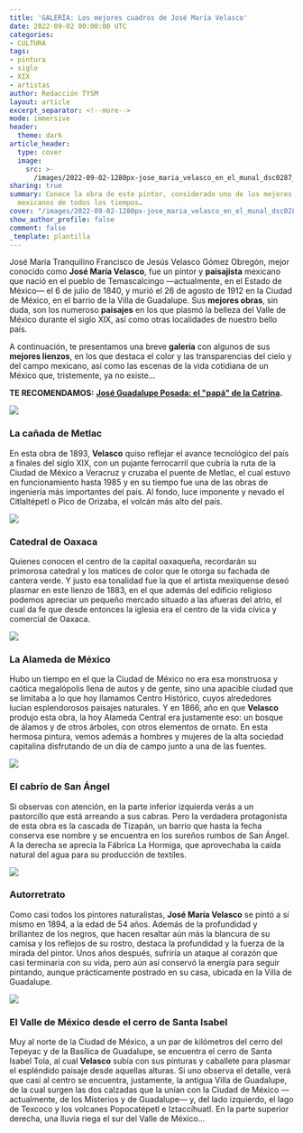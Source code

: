 ```yaml
---
title: 'GALERÍA: Los mejores cuadros de José María Velasco'
date: 2022-09-02 00:00:00 UTC
categories:
- CULTURA
tags:
- pintura
- siglo
- XIX
- artistas
author: Redacción TYSM
layout: article
excerpt_separator: <!--more-->
mode: immersive
header:
  theme: dark
article_header:
  type: cover
  image:
    src: >-
      /images/2022-09-02-1280px-jose_maria_velasco_en_el_munal_dsc0287_-35357396650.jpeg
sharing: true
summary: Conoce la obra de este pintor, considerado uno de los mejores paisajistas
  mexicanos de todos los tiempos…
cover: "/images/2022-09-02-1280px-jose_maria_velasco_en_el_munal_dsc0287_-35357396650.jpeg"
show_author_profile: false
comment: false
_template: plantilla
---
```







José María Tranquilino Francisco de Jesús Velasco Gómez Obregón, mejor conocido como **José María Velasco**, fue un pintor y **paisajista** mexicano que nació en el pueblo de Temascalcingo —actualmente, en el Estado de México— el 6 de julio de 1840, y murió el 26 de agosto de 1912 en la Ciudad de México, en el barrio de la Villa de Guadalupe. Sus **mejores obras**, sin duda, son los numeroso **paisajes** en los que plasmó la belleza del Valle de México durante el siglo XIX, así como otras localidades de nuestro bello país.

A continuación, te presentamos una breve **galería** con algunos de sus **mejores lienzos**, en los que destaca el color y las transparencias del cielo y del campo mexicano, así como las escenas de la vida cotidiana de un México que, tristemente, ya no existe…

**TE RECOMENDAMOS:** [**José Guadalupe Posada: el "papá" de la Catrina**](https://blog.tonoysumariachi.com/cultura/2022/06/17/jose-guadalupe-posada-el-papa-de-la-catrina.html)**.**

![](https://upload.wikimedia.org/wikipedia/commons/thumb/a/aa/Jos%C3%A9_Mar%C3%ADa_Velasco_-_The_Metlac_Ravine_-_Google_Art_Project.jpg/1024px-Jos%C3%A9_Mar%C3%ADa_Velasco_-_The_Metlac_Ravine_-_Google_Art_Project.jpg)

### La cañada de Metlac

En esta obra de 1893, **Velasco** quiso reflejar el avance tecnológico del país a finales del siglo XIX, con un pujante ferrocarril que cubría la ruta de la Ciudad de México a Veracruz y cruzaba el puente de Metlac, el cual estuvo en funcionamiento hasta 1985 y en su tiempo fue una de las obras de ingeniería más importantes del país. Al fondo, luce imponente y nevado el Citlaltépetl o Pico de Orizaba, el volcán más alto del país.

![](https://upload.wikimedia.org/wikipedia/commons/thumb/a/af/Jos%C3%A9_Mar%C3%ADa_Velasco_-_Oaxaca_Cathedral_-_Google_Art_Project.jpg/1024px-Jos%C3%A9_Mar%C3%ADa_Velasco_-_Oaxaca_Cathedral_-_Google_Art_Project.jpg)

### Catedral de Oaxaca

Quienes conocen el centro de la capital oaxaqueña, recordarán su primorosa catedral y los matices de color que le otorga su fachada de cantera verde. Y justo esa tonalidad fue la que el artista mexiquense deseó plasmar en este lienzo de 1883, en el que además del edificio religioso podemos apreciar un pequeño mercado situado a las afueras del atrio, el cual da fe que desde entonces la iglesia era el centro de la vida cívica y comercial de Oaxaca.

![](https://upload.wikimedia.org/wikipedia/commons/thumb/c/cf/Jos%C3%A9_Mar%C3%ADa_Velasco_-_The_Mexico_City_Alameda_-_Google_Art_Project.jpg/1024px-Jos%C3%A9_Mar%C3%ADa_Velasco_-_The_Mexico_City_Alameda_-_Google_Art_Project.jpg)

### La Alameda de México

Hubo un tiempo en el que la Ciudad de México no era esa monstruosa y caótica megalópolis llena de autos y de gente, sino una apacible ciudad que se limitaba a lo que hoy llamamos Centro Histórico, cuyos alrededores lucían esplendorosos paisajes naturales. Y en 1866, año en que **Velasco** produjo esta obra, la hoy Alameda Central era justamente eso: un bosque de álamos y de otros árboles, con otros elementos de ornato. En esta hermosa pintura, vemos además a hombres y mujeres de la alta sociedad capitalina disfrutando de un día de campo junto a una de las fuentes.

![](https://upload.wikimedia.org/wikipedia/commons/thumb/3/3e/Jos%C3%A9_Mar%C3%ADa_Velasco_-_The_San_%C3%81ngel_Goatherd_-_Google_Art_Project.jpg/1018px-Jos%C3%A9_Mar%C3%ADa_Velasco_-_The_San_%C3%81ngel_Goatherd_-_Google_Art_Project.jpg)

### El cabrío de San Ángel

Si observas con atención, en la parte inferior izquierda verás a un pastorcillo que está arreando a sus cabras. Pero la verdadera protagonista de esta obra es la cascada de Tizapán, un barrio que hasta la fecha conserva ese nombre y se encuentra en los sureños rumbos de San Ángel. A la derecha se aprecia la Fábrica La Hormiga, que aprovechaba la caída natural del agua para su producción de textiles.

![](https://upload.wikimedia.org/wikipedia/commons/d/d8/Jose_Maria_Velasco.jpg)

### Autorretrato

Como casi todos los pintores naturalistas, **José María Velasco** se pintó a sí mismo en 1894, a la edad de 54 años. Además de la profundidad y brillantez de los negros, que hacen resaltar aún más la blancura de su camisa y los reflejos de su rostro, destaca la profundidad y la fuerza de la mirada del pintor. Unos años después, sufriría un ataque al corazón que casi terminaría con su vida, pero aún así conservó la energía para seguir pintando, aunque prácticamente postrado en su casa, ubicada en la Villa de Guadalupe.

![](https://upload.wikimedia.org/wikipedia/commons/thumb/e/e2/Jos%C3%A9_Mar%C3%ADa_Velasco_-_The_Valley_of_Mexico_from_the_Santa_Isabel_Mountain_Range_-_Google_Art_Project.jpg/1024px-Jos%C3%A9_Mar%C3%ADa_Velasco_-_The_Valley_of_Mexico_from_the_Santa_Isabel_Mountain_Range_-_Google_Art_Project.jpg)

### El Valle de México desde el cerro de Santa Isabel

Muy al norte de la Ciudad de México, a un par de kilómetros del cerro del Tepeyac y de la Basílica de Guadalupe, se encuentra el cerro de Santa Isabel Tola, al cual **Velasco** subía con sus pinturas y caballete para plasmar el espléndido paisaje desde aquellas alturas. Si uno observa el detalle, verá que casi al centro se encuentra, justamente, la antigua Villa de Guadalupe, de la cual surgen las dos calzadas que la unían con la Ciudad de México —actualmente, de los Misterios y de Guadalupe— y, del lado izquierdo, el lago de Texcoco y los volcanes Popocatépetl e Iztaccíhuatl. En la parte superior derecha, una lluvia riega el sur del Valle de México…
